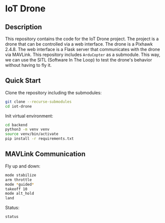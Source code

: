 # IoT Drone

## Description

This repository contains the code for the IoT Drone project. The project is a drone that can be controlled via a web interface. The drone is a Pixhawk 2.4.8. The web interface is a Flask server that communicates with the drone via MAVLink.
This repository includes `ArduCopter` as a submodule. This way, we can use the SITL (Software In The Loop) to test the drone's behavior without having to fly it.

## Quick Start

Clone the repository including the submodules:

```sh
git clone --recurse-submodules
cd iot-drone
```

Init virtual environment:

```sh
cd backend
python3 -m venv venv
source venv/bin/activate
pip install -r requirements.txt
```

## MAVLink Communication

Fly up and down:

```sh
mode stabilize
arm throttle
mode *guided*
takeoff 10
mode alt_hold
land
```

Status:

```sh
status
```
